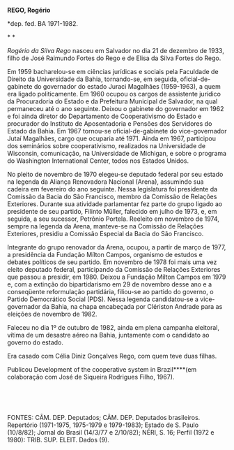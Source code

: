 **REGO, Rogério**

\*dep. fed. BA 1971-1982.

* *

*Rogério da Silva Rego* nasceu em Salvador no dia 21 de dezembro de
1933, filho de José Raimundo Fortes do Rego e de Elisa da Silva Fortes
do Rego.

Em 1959 bacharelou-se em ciências jurídicas e sociais pela Faculdade de
Direito da Universidade da Bahia, tornando-se, em seguida,
oficial-de-gabinete do governador do estado Juraci Magalhães
(1959-1963), a quem era ligado politicamente. Em 1960 ocupou os cargos
de assistente jurídico da Procuradoria do Estado e da Prefeitura
Municipal de Salvador, na qual permaneceu até o ano seguinte. Deixou o
gabinete do governador em 1962 e foi ainda diretor do Departamento de
Cooperativismo do Estado e procurador do Instituto de Aposentadoria e
Pensões dos Servidores do Estado da Bahia. Em 1967 tornou-se
oficial-de-gabinete do vice-governador Jutaí Magalhães, cargo que
ocuparia até 1971. Ainda em 1967, participou dos seminários sobre
cooperativismo, realizados na Universidade de Wisconsin, comunicação, na
Universidade de Michigan, e sobre o programa do Washington International
Center, todos nos Estados Unidos.

No pleito de novembro de 1970 elegeu-se deputado federal por seu estado
na legenda da Aliança Renovadora Nacional (Arena), assumindo sua cadeira
em fevereiro do ano seguinte. Nessa legislatura foi presidente da
Comissão da Bacia do São Francisco, membro da Comissão de Relações
Exteriores. Durante sua atividade parlamentar fez parte do grupo ligado
ao presidente de seu partido, Filinto Müller, falecido em julho de 1973,
e, em seguida, a seu sucessor, Petrônio Portela. Reeleito em novembro de
1974, sempre na legenda da Arena, manteve-se na Comissão de Relações
Exteriores, presidiu a Comissão Especial da Bacia do São Francisco.

Integrante do grupo renovador da Arena, ocupou, a partir de março de
1977, a presidência da Fundação Mílton Campos, organismo de estudos e
debates políticos de seu partido. Em novembro de 1978 foi mais uma vez
eleito deputado federal, participando da Comissão de Relações Exteriores
que passou a presidir, em 1980. Deixou a Fundação Mílton Campos em 1979
e, com a extinção do bipartidarismo em 29 de novembro desse ano e a
conseqüente reformulação partidária, filiou-se ao partido do governo, o
Partido Democrático Social (PDS). Nessa legenda candidatou-se a
vice-governador da Bahia, na chapa encabeçada por Clériston Andrade para
as eleições de novembro de 1982.

Faleceu no dia 1º de outubro de 1982, ainda em plena campanha eleitoral,
vítima de um desastre aéreo na Bahia, juntamente com o candidato ao
governo do estado.

Era casado com Célia Diniz Gonçalves Rego, com quem teve duas filhas.

Publicou Development of the cooperative system in Brazil****(em
colaboração com José de Siqueira Rodrigues Filho, 1967).

 

 

FONTES: CÂM. DEP. Deputados; CÂM. DEP. Deputados brasileiros. Repertório
(1971-1975, 1975-1979 e 1979-1983); Estado de S. Paulo (10/8/82); Jornal
do Brasil (14/3/77 e 2/10/82); NÉRI, S. 16; Perfil (1972 e 1980): TRIB.
SUP. ELEIT. Dados (9).

 

